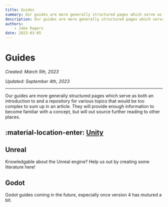 ```yaml
---
title: Guides
summary: Our guides are more generally structured pages which serve as both an introduction to and a repository for various topics that would be too complex to sum up in an article.
description: Our guides are more generally structured pages which serve as both an introduction to and a repository for various topics that would be too complex to sum up in an article.
authors:
    - Jake Rogers
date: 2023-03-05
---
```

# Guides
*Created: March 5th, 2023*

*Updated: September 4th, 2023*

---

Our guides are more generally structured pages which serve as both an introduction to and a repository for various topics that would be too complex to sum up in an article. They will provide enough information to become familiar with a concept, but will out source further reading to other places.

## :material-location-enter: [Unity](./unity-guides/unity-guides-index.md)

## Unreal
Knowledgable about the Unreal engine? Help us out by creating some literature here!

## Godot
Godot guides coming in the future, especially once version 4 has mutured a bit.
